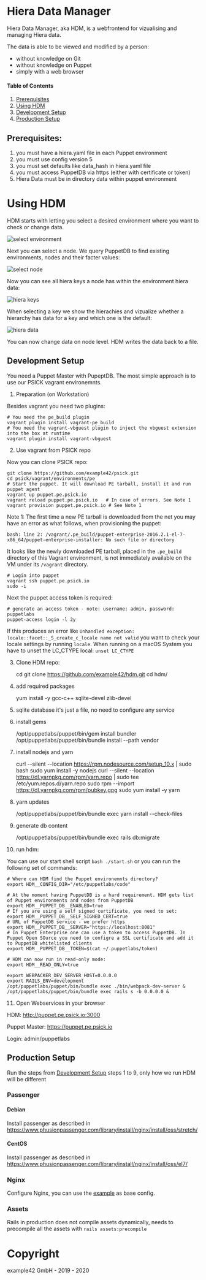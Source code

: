 # Hiera Data Manager

Hiera Data Manager, aka HDM, is a webfrontend for vizualising and managing Hiera data.

The data is able to be viewed and modified by a person:
* without knowledge on Git
* without knowledge on Puppet
* simply with a web browser

#### Table of Contents

1. [Prerequisites](#prerequisites)
1. [Using HDM](#using-hdm)
1. [Development Setup](#development-setup)
1. [Production Setup](#production-setup)

## Prerequisites:

1. you must have a hiera.yaml file in each Puppet environment
1. you must use config version 5
1. you must set defaults like data\_hash in hiera.yaml file
1. you must access PuppetDB via https (either with certificate or token)
1. Hiera Data must be in directory data within puppet environment

# Using HDM

HDM starts with letting you select a desired environment where you want to check or change data.

![select environment](/docs/hdm/02_HDM_env.png)

Next you can select a node. We query PuppetDB to find existing environments, nodes and their facter values:

![select node](/docs/hdm/03_HDM_node.png)

Now you can see all hiera keys a node has within the environment hiera data:

![hiera keys](/docs/hdm/04_HDM_node_data.png)

When selecting a key we show the hierachies and vizualize whether a hierarchy has data for a key and which one is the default:

![hiera data](/docs/hdm/05_HDM_node_data_view.png)

You can now change data on node level.
HDM writes the data back to a file.

## Development Setup

You need a Puppet Master with PupeptDB. The most simple approach is to use our PSICK vagrant environemnts.

1. Preparation (on Workstation)

Besides vagrant you need two plugins:

    # You need the pe_build plugin
    vagrant plugin install vagrant-pe_build
    # You need the vagrant-vbguest plugin to inject the vbguest extension into the box at runtime
    vagrant plugin install vagrant-vbguest

2. Use vagrant from PSICK repo

Now you can clone PSICK repo:

    git clone https://github.com/example42/psick.git
    cd psick/vagrant/environments/pe
    # Start the puppet. It will download PE tarball, install it and run puppet agent
    vagrant up puppet.pe.psick.io
    vagrant reload puppet.pe.psick.io   # In case of errors. See Note 1
    vagrant provision puppet.pe.psick.io # See Note 1

Note 1: The first time a new PE tarball is downloaded from the net you may have an error as what follows, when provisioning the puppet:

    bash: line 2: /vagrant/.pe_build/puppet-enterprise-2016.2.1-el-7-x86_64/puppet-enterprise-installer: No such file or directory

It looks like the newly downloaded PE tarball, placed in the `.pe_build` directory of this Vagrant environment, is not immediately available on the VM under its `/vagrant` directory.


    # Login into puppet
    vagrant ssh puppet.pe.psick.io
    sudo -i

Next the puppet access token is required:

    # generate an access token - note: username: admin, password: puppetlabs
    puppet-access login -l 2y

If this produces an error like `Unhandled exception: locale::facet::_S_create_c_locale name not valid` you want to check your locale settings by running `locale`.
When running on a macOS System you have to unset the LC\_CTYPE local: `unset LC_CTYPE`


3. Clone HDM repo:

    cd
    git clone https://github.com/example42/hdm.git
    cd hdm/

4. add required packages

    yum install -y gcc-c++ sqlite-devel zlib-devel


5. sqlite database
  it's just a file, no need to configure any service

6. install gems

    /opt/puppetlabs/puppet/bin/gem install bundler
    /opt/puppetlabs/puppet/bin/bundle install --path vendor

7. install nodejs and yarn

    curl --silent --location https://rpm.nodesource.com/setup_10.x | sudo bash
    sudo yum install -y nodejs
    curl --silent --location https://dl.yarnpkg.com/rpm/yarn.repo | sudo tee /etc/yum.repos.d/yarn.repo
    sudo rpm --import https://dl.yarnpkg.com/rpm/pubkey.gpg
    sudo yum install -y yarn


8. yarn updates

    /opt/puppetlabs/puppet/bin/bundle exec yarn install --check-files

9. generate db content

    /opt/puppetlabs/puppet/bin/bundle exec rails db:migrate

10. run hdm:

You can use our start shell script `bash ./start.sh` or you can run the following set of commands:

    # Where can HDM find the Puppet environemnts directory?
    export HDM__CONFIG_DIR="/etc/puppetlabs/code"

    # At the moment having PuppetDB is a hard requirement. HDM gets list of Puppet environments and nodes from PuppetDB
    export HDM__PUPPET_DB__ENABLED=true
    # If you are using a self signed certificate, you need to set:
    export HDM__PUPPET_DB__SELF_SIGNED_CERT=true
    # URL of PuppetDB service - we prefer https
    export HDM__PUPPET_DB__SERVER="https://localhost:8081"
    # In Puppet Enterprise one can use a token to access PuppetDB. In Puppet Open SOurce you need to configre a SSL certificate and add it to PuppetDB whitelisted clients
    export HDM__PUPPET_DB__TOKEN=$(cat ~/.puppetlabs/token)

    # HDM can now run in read-only mode:
    export HDM__READ_ONLY=true

    export WEBPACKER_DEV_SERVER_HOST=0.0.0.0
    export RAILS_ENV=development
    /opt/puppetlabs/puppet/bin/bundle exec ./bin/webpack-dev-server &
    /opt/puppetlabs/puppet/bin/bundle exec rails s -b 0.0.0.0 &

11. Open Webservices in your browser

HDM:
    http://puppet.pe.psick.io:3000

Puppet Master:
    https://puppet.pe.psick.io

Login: admin/puppetlabs


## Production Setup

Run the steps from [Development Setup](#development-setup) steps 1 to 9, only how we run HDM will be different

### Passenger

#### Debian

Install passenger as described in https://www.phusionpassenger.com/library/install/nginx/install/oss/stretch/

#### CentOS

Install passenger as described in https://www.phusionpassenger.com/library/install/nginx/install/oss/el7/

### Nginx

Configure Nginx, you can use the [example](docs/nginx_example.conf) as base config.

### Assets

Rails in production does not compile assets dynamically, needs to precompile all the assets with `rails assets:precompile`

# Copyright

example42 GmbH - 2019 - 2020

